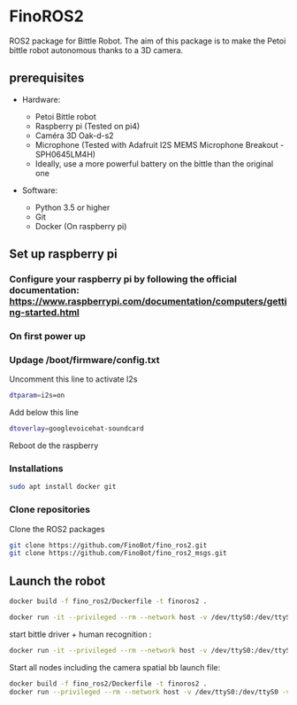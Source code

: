 # FinoROS2

ROS2 package for Bittle Robot. The aim of this package is to make the Petoi bittle robot autonomous thanks to a 3D camera.

## prerequisites

- Hardware:
    - Petoi Bittle robot
    - Raspberry pi (Tested on pi4)
    - Caméra 3D Oak-d-s2
    - Microphone (Tested with Adafruit I2S MEMS Microphone Breakout - SPH0645LM4H)
    - Ideally, use a more powerful battery on the bittle than the original one

- Software:
    - Python 3.5 or higher
    - Git
    - Docker (On raspberry pi)

## Set up raspberry pi

### Configure your raspberry pi by following the official documentation: https://www.raspberrypi.com/documentation/computers/getting-started.html

### On first power up

### Updage /boot/firmware/config.txt

Uncomment this line to activate I2s
```bash
dtparam=i2s=on
```

Add below this line

```bash
dtoverlay=googlevoicehat-soundcard
```

Reboot de the raspberry

### Installations

```bash
sudo apt install docker git
```

### Clone repositories

Clone the ROS2 packages 

```bash
git clone https://github.com/FinoBot/fino_ros2.git
git clone https://github.com/FinoBot/fino_ros2_msgs.git
```

## Launch the robot

```bash
docker build -f fino_ros2/Dockerfile -t finoros2 .
```

```bash
docker run -it --privileged --rm --network host -v /dev/ttyS0:/dev/ttyS0 finoros2
```

start bittle driver + human recognition :

```bash
docker run -it --privileged --rm --network host -v /dev/ttyS0:/dev/ttyS0 finoros2 /bin/bash -c "source install/setup.bash && ros2 launch fino_ros2 finobot_launch.py"
```

Start all nodes including the camera spatial bb launch file:

```bash
docker build -f fino_ros2/Dockerfile -t finoros2 .
docker run --privileged --rm --network host -v /dev/ttyS0:/dev/ttyS0 -v /dev/bus/usb:/dev/bus/usb finoros2 /bin/bash -c "source install/setup.bash && ros2 launch fino_ros2 finobot_launch.py"
```
